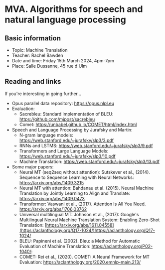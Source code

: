# MVA. Algorithms for speech and natural language processing

## Basic information

- Topic: Machine Translation
- Teacher: Rachel Bawden
- Date and time: Friday 15th March 2024, 4pm-7pm
- Place: Salle Dussanne, 45 rue d'Ulm

## Reading and links

If you're interesting in going further...

- Opus parallel data repository: https://opus.nlpl.eu
- Evaluation:
  - Sacrebleu: Standard implementation of BLEU: https://github.com/mjpost/sacrebleu
  - Comet: https://unbabel.github.io/COMET/html/index.html
- Speech and Language Processing by Jurafsky and Martin:
  - N-gram language models: https://web.stanford.edu/~jurafsky/slp3/3.pdf
  - RNNs and LSTMS: https://web.stanford.edu/~jurafsky/slp3/9.pdf
  - Transformers and Large Language Models: https://web.stanford.edu/~jurafsky/slp3/10.pdf
  - Machine Translation: https://web.stanford.edu/~jurafsky/slp3/13.pdf
- Some major papers:
  - Neural MT (seq2seq without attention): Sutskever et al., (2014). Sequence to Sequence Learning with Neural Networks: https://arxiv.org/abs/1409.3215
  - Neural MT with attention: Bahdanau et al. (2015). Neural Machine Translation by Jointly Learning to Align and Translate: https://arxiv.org/abs/1409.0473
  - Transformer: Vaswani et al., (2017). Attention Is All You Need. https://arxiv.org/abs/1706.03762
  - Universal multilingual MT: Johnson et al., (2017): Google's Multilingual Neural Machine Translation System: Enabling Zero-Shot Translation: [https://arxiv.org/abs/1611.04558](https://aclanthology.org/Q17-1024/)https://aclanthology.org/Q17-1024/
  - BLEU: Papineni et al. (2002). Bleu: a Method for Automatic Evaluation of Machine Translation: https://aclanthology.org/P02-1040/:
  - COMET: Rei et al., (2020). COMET: A Neural Framework for MT Evaluation: https://aclanthology.org/2020.emnlp-main.213/

